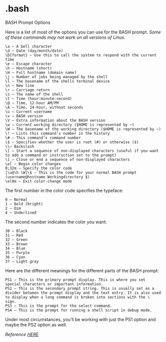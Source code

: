 # .bash
BASH Prompt Options

Here is a list of most of the options you can use for the BASH prompt.
_Some of these commands may not work on all versions of Linux._

    \a – A bell character
    \d – Date (day/month/date)
    \D{format} – Use this to call the system to respond with the current time
    \e – Escape character
    \h – Hostname (short)
    \H – Full hostname (domain name)
    \j – Number of jobs being managed by the shell
    \l – The basename of the shells terminal device
    \n – New line
    \r – Carriage return
    \s – The name of the shell
    \t – Time (hour:minute:second)
    \@ – Time, 12-hour AM/PM
    \A – Time, 24-hour, without seconds
    \u – Current username
    \v – BASH version
    \V – Extra information about the BASH version
    \w – Current working directory ($HOME is represented by ~)
    \W – The basename of the working directory ($HOME is represented by ~)
    \! – Lists this command’s number in the history
    \# – This command’s command number
    \$ – Specifies whether the user is root (#) or otherwise ($)
    \\– Backslash
    \[ – Start a sequence of non-displayed characters (useful if you want to add a command or instruction set to the prompt)
    \] – Close or end a sequence of non-displayed characters
    \e[ – Begin color changes
    0;32m – Specify the color code
    [\u@\h \W]\$ – This is the code for your normal BASH prompt (username@hostname Workingdirectory $)
    \e[0m – Exit color-change mode

The first number in the color code specifies the typeface:

    0 – Normal
    1 – Bold (bright)
    2 – Dim
    4 – Underlined

The second number indicates the color you want:

    30 – Black
    31 – Red
    32 – Green
    33 – Brown
    34 – Blue
    35 – Purple
    36 – Cyan
    37 – Light gray
    
Here are the different meanings for the different parts of the BASH prompt:

    PS1 – This is the primary prompt display. This is where you set special characters or important information.
    PS2 – This is the secondary prompt string. This is usually set as a divider between the prompt display and the text entry. It is also used to display when a long command is broken into sections with the \ sign.
    PS3 – This is the prompt for the select command.
    PS4 – This is the prompt for running a shell script in debug mode.

Under most circumstances, you’ll be working with just the PS1 option and maybe the PS2 option as well.

_Reference [HERE](https://phoenixnap.com/kb/change-bash-prompt-linux)_
